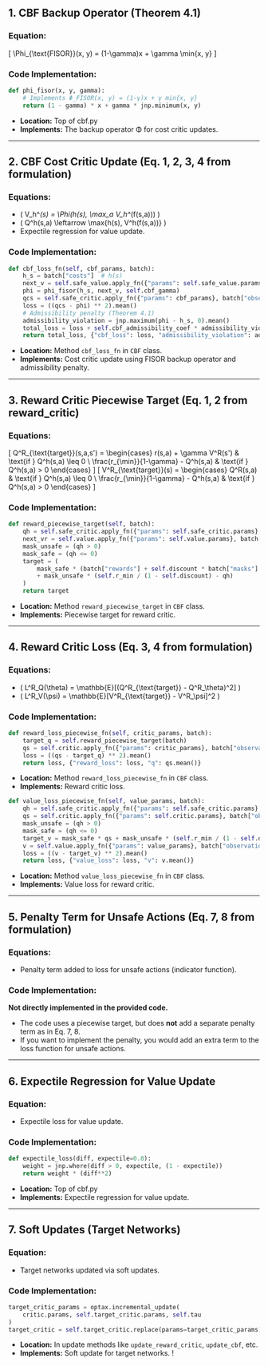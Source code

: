 ## 1. **CBF Backup Operator (Theorem 4.1)**

### **Equation:**
\[
\Phi_{\text{FISOR}}(x, y) = (1-\gamma)x + \gamma \min\{x, y\}
\]

### **Code Implementation:**
```python
def phi_fisor(x, y, gamma):
    # Implements Φ_FISOR(x, y) = (1-γ)x + γ min{x, y}
    return (1 - gamma) * x + gamma * jnp.minimum(x, y)
```
- **Location:** Top of cbf.py
- **Implements:** The backup operator Φ for cost critic updates.

---

## 2. **CBF Cost Critic Update (Eq. 1, 2, 3, 4 from formulation)**

### **Equations:**
- \( V_h^*(s) = \Phi(h(s), \max_a V_h^*(f(s,a))) \)
- \( Q^h(s,a) \leftarrow \max\{h(s), V^h(f(s,a))\} \)
- Expectile regression for value update.

### **Code Implementation:**
```python
def cbf_loss_fn(self, cbf_params, batch):
    h_s = batch["costs"]  # h(s)
    next_v = self.safe_value.apply_fn({"params": self.safe_value.params}, batch["next_observations"])
    phi = phi_fisor(h_s, next_v, self.cbf_gamma)
    qcs = self.safe_critic.apply_fn({"params": cbf_params}, batch["observations"], batch["actions"])
    loss = ((qcs - phi) ** 2).mean()
    # Admissibility penalty (Theorem 4.1)
    admissibility_violation = jnp.maximum(phi - h_s, 0).mean()
    total_loss = loss + self.cbf_admissibility_coef * admissibility_violation
    return total_loss, {"cbf_loss": loss, "admissibility_violation": admissibility_violation}
```
- **Location:** Method `cbf_loss_fn` in `CBF` class.
- **Implements:** Cost critic update using FISOR backup operator and admissibility penalty.

---

## 3. **Reward Critic Piecewise Target (Eq. 1, 2 from reward_critic)**

### **Equations:**
\[
Q^R_{\text{target}}(s,a,s') = 
\begin{cases}
r(s,a) + \gamma V^R(s') & \text{if } Q^h(s,a) \leq 0 \\
\frac{r_{\min}}{1-\gamma} - Q^h(s,a) & \text{if } Q^h(s,a) > 0
\end{cases}
\]
\[
V^R_{\text{target}}(s) = 
\begin{cases}
Q^R(s,a) & \text{if } Q^h(s,a) \leq 0 \\
\frac{r_{\min}}{1-\gamma} - Q^h(s,a) & \text{if } Q^h(s,a) > 0
\end{cases}
\]

### **Code Implementation:**
```python
def reward_piecewise_target(self, batch):
    qh = self.safe_critic.apply_fn({"params": self.safe_critic.params}, batch["observations"], batch["actions"]).max(axis=0)
    next_vr = self.value.apply_fn({"params": self.value.params}, batch["next_observations"])
    mask_unsafe = (qh > 0)
    mask_safe = (qh <= 0)
    target = (
        mask_safe * (batch["rewards"] + self.discount * batch["masks"] * next_vr)
        + mask_unsafe * (self.r_min / (1 - self.discount) - qh)
    )
    return target
```
- **Location:** Method `reward_piecewise_target` in `CBF` class.
- **Implements:** Piecewise target for reward critic.

---

## 4. **Reward Critic Loss (Eq. 3, 4 from formulation)**

### **Equations:**
- \( L^R_Q(\theta) = \mathbb{E}[(Q^R_{\text{target}} - Q^R_\theta)^2] \)
- \( L^R_V(\psi) = \mathbb{E}[V^R_{\text{target}} - V^R_\psi]^2 \)

### **Code Implementation:**
```python
def reward_loss_piecewise_fn(self, critic_params, batch):
    target_q = self.reward_piecewise_target(batch)
    qs = self.critic.apply_fn({"params": critic_params}, batch["observations"], batch["actions"])
    loss = ((qs - target_q) ** 2).mean()
    return loss, {"reward_loss": loss, "q": qs.mean()}
```
- **Location:** Method `reward_loss_piecewise_fn` in `CBF` class.
- **Implements:** Reward critic loss.

```python
def value_loss_piecewise_fn(self, value_params, batch):
    qh = self.safe_critic.apply_fn({"params": self.safe_critic.params}, batch["observations"], batch["actions"]).max(axis=0)
    qs = self.critic.apply_fn({"params": self.critic.params}, batch["observations"], batch["actions"]).min(axis=0)
    mask_unsafe = (qh > 0)
    mask_safe = (qh <= 0)
    target_v = mask_safe * qs + mask_unsafe * (self.r_min / (1 - self.discount) - qh)
    v = self.value.apply_fn({"params": value_params}, batch["observations"])
    loss = ((v - target_v) ** 2).mean()
    return loss, {"value_loss": loss, "v": v.mean()}
```
- **Location:** Method `value_loss_piecewise_fn` in `CBF` class.
- **Implements:** Value loss for reward critic.

---

## 5. **Penalty Term for Unsafe Actions (Eq. 7, 8 from formulation)**

### **Equations:**
- Penalty term added to loss for unsafe actions (indicator function).

### **Code Implementation:**
**Not directly implemented in the provided code.**  
- The code uses a piecewise target, but does **not** add a separate penalty term as in Eq. 7, 8.  
- If you want to implement the penalty, you would add an extra term to the loss function for unsafe actions.

---

## 6. **Expectile Regression for Value Update**

### **Equation:**
- Expectile loss for value update.

### **Code Implementation:**
```python
def expectile_loss(diff, expectile=0.8):
    weight = jnp.where(diff > 0, expectile, (1 - expectile))
    return weight * (diff**2)
```
- **Location:** Top of cbf.py
- **Implements:** Expectile regression for value update.

---

## 7. **Soft Updates (Target Networks)**

### **Equation:**
- Target networks updated via soft updates.

### **Code Implementation:**
```python
target_critic_params = optax.incremental_update(
    critic.params, self.target_critic.params, self.tau
)
target_critic = self.target_critic.replace(params=target_critic_params)
```
- **Location:** In update methods like `update_reward_critic`, `update_cbf`, etc.
- **Implements:** Soft update for target networks.
!